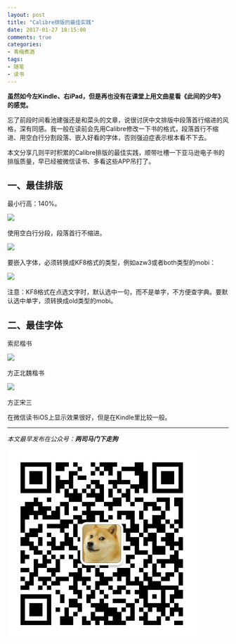 ```yaml
---
layout: post
title: "Calibre排版的最佳实践"
date: 2017-01-27 18:15:00
comments: true
categories:
- 青梅煮酒
tags:
- 随笔
- 读书
---
```


**虽然如今左Kindle、右iPad，但是再也没有在课堂上用文曲星看《此间的少年》的感觉。**

忘了前段时间看池建强还是和菜头的文章，说很讨厌中文排版中段落首行缩进的风格，深有同感。我一般在读前会先用Calibre修改一下书的格式，段落首行不缩进、用空白行分割段落、嵌入好看的字体，否则强迫症表示根本看不下去。

本文分享几则平时积累的Calibre排版的最佳实践，顺带吐槽一下亚马逊电子书的排版质量，早已经被微信读书、多看这些APP吊打了。

## 一、最佳排版
最小行高：140%。

![](https://wx1.sinaimg.cn/large/006tNbRwly1fwvx83ybpbj30az0a5t9f.jpg)

使用空白行分段，段落首行不缩进。

![](https://wx2.sinaimg.cn/large/006tNbRwly1fwvx8hwq08j30gc03lmxh.jpg)

要嵌入字体，必须转换成KF8格式的类型，例如azw3或者both类型的mobi：

![](https://wx3.sinaimg.cn/large/006tNbRwly1fwvx8znehdj30av06dmxo.jpg)

注意：KF8格式在点选文字时，默认选中一句，而不是单字，不方便查字典。要默认选中单字，须转换成old类型的mobi。

## 二、最佳字体
索尼楷书

![](https://wx4.sinaimg.cn/large/006tNbRwly1fwvx92ktu8j30ts148jys.jpg)

方正北魏楷书

![](https://wx3.sinaimg.cn/large/006tNbRwly1fwvx9fm9nlj30ts148dn4.jpg)

方正宋三

在微信读书iOS上显示效果很好，但是在Kindle里比较一般。

<hr>

*本文最早发布在公众号：__两司马门下走狗__*

![](/asset/qrcode_zougou.jpg)
